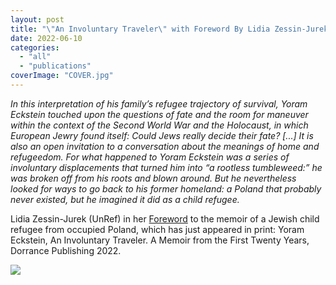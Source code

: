 ```yaml
---
layout: post
title: "\"An Involuntary Traveler\" with Foreword By Lidia Zessin-Jurek"
date: 2022-06-10
categories: 
  - "all"
  - "publications"
coverImage: "COVER.jpg"
---
```


_In this interpretation of his family’s refugee trajectory of survival, Yoram Eckstein touched upon the questions of fate and the room for maneuver within the context of the Second World War and the Holocaust, in which European Jewry found itself: Could Jews really decide their fate? \[...\] It is also an open invitation to a conversation about the meanings of home and refugeedom. For what happened to Yoram Eckstein was a series of involuntary displacements that turned him into “a rootless tumbleweed:” he was broken off from his roots and blown around. But he nevertheless looked for ways to go back to his former homeland: a Poland that probably never existed, but he imagined it did as a child refugee._

Lidia Zessin-Jurek (UnRef) in her [Foreword](https://www.unlikely-refuge.eu/wp-content/uploads/2022/06/Eckstein-Zessin-Jurek_Foreword.pdf) to the memoir of a Jewish child refugee from occupied Poland, which has just appeared in print: Yoram Eckstein, An Involuntary Traveler. A Memoir from the First Twenty Years, Dorrance Publishing 2022.

[![](../../../../assets/images/COVER-683x1024.jpg)](https://www.unlikely-refuge.eu/wp-content/uploads/2022/06/Eckstein-Zessin-Jurek_Foreword.pdf)

